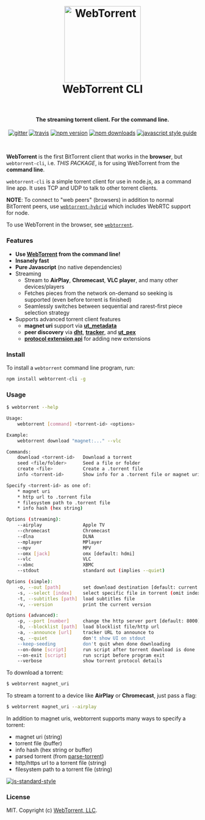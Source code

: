 <h1 align="center">
  <br>
  <a href="https://webtorrent.io"><img src="https://webtorrent.io/img/WebTorrent.png" alt="WebTorrent" width="200"></a>
  <br>
  WebTorrent CLI
  <br>
  <br>
</h1>

<h4 align="center">The streaming torrent client. For the command line.</h4>

<p align="center">
    <a href="https://gitter.im/feross/webtorrent-cli"><img src="https://img.shields.io/badge/gitter-join%20chat%20%E2%86%92-brightgreen.svg" alt="gitter"></a>
    <a href="https://travis-ci.org/feross/webtorrent-cli"><img src="https://img.shields.io/travis/feross/webtorrent-cli/master.svg" alt="travis"></a>
    <a href="https://npmjs.com/package/webtorrent-cli"><img src="https://img.shields.io/npm/v/webtorrent-cli.svg" alt="npm version"></a>
    <a href="https://npmjs.org/package/webtorrent-cli"><img src="https://img.shields.io/npm/dm/webtorrent-cli.svg" alt="npm downloads"></a>
    <a href="https://standardjs.com"><img src="https://img.shields.io/badge/code_style-standard-brightgreen.svg" alt="javascript style guide"></a>
</p>
<br>

**WebTorrent** is the first BitTorrent client that works in the **browser**, but `webtorrent-cli`,
i.e. *THIS PACKAGE*, is for using WebTorrent from the **command line**.

`webtorrent-cli` is a simple torrent client for use in node.js, as a command line app. It
uses TCP and UDP to talk to other torrent clients.

**NOTE**: To connect to "web peers" (browsers) in addition to normal BitTorrent peers, use
[`webtorrent-hybrid`](https://github.com/feross/webtorrent-hybrid) which includes WebRTC
support for node.

To use WebTorrent in the browser, see [`webtorrent`](https://github.com/feross/webtorrent).

### Features

- **Use [WebTorrent](https://webtorrent.io) from the command line!**
- **Insanely fast**
- **Pure Javascript** (no native dependencies)
- Streaming
  - Stream to **AirPlay**, **Chromecast**, **VLC player**, and many other devices/players
  - Fetches pieces from the network on-demand so seeking is supported (even before torrent is finished)
  - Seamlessly switches between sequential and rarest-first piece selection strategy
- Supports advanced torrent client features
  - **magnet uri** support via **[ut_metadata](https://github.com/feross/ut_metadata)**
  - **peer discovery** via **[dht](https://github.com/feross/bittorrent-dht)**,
    **[tracker](https://github.com/feross/bittorrent-tracker)**, and
    **[ut_pex](https://github.com/fisch0920/ut_pex)**
  - **[protocol extension api](https://github.com/feross/bittorrent-protocol#extension-api)**
    for adding new extensions

### Install

To install a `webtorrent` command line program, run:

```bash
npm install webtorrent-cli -g
```

### Usage

```bash
$ webtorrent --help

Usage:
    webtorrent [command] <torrent-id> <options>

Example:
    webtorrent download "magnet:..." --vlc

Commands:
    download <torrent-id>   Download a torrent
    seed <file/folder>      Seed a file or folder
    create <file>           Create a .torrent file
    info <torrent-id>       Show info for a .torrent file or magnet uri

Specify <torrent-id> as one of:
    * magnet uri
    * http url to .torrent file
    * filesystem path to .torrent file
    * info hash (hex string)

Options (streaming):
    --airplay               Apple TV
    --chromecast            Chromecast
    --dlna                  DLNA
    --mplayer               MPlayer
    --mpv                   MPV
    --omx [jack]            omx [default: hdmi]
    --vlc                   VLC
    --xbmc                  XBMC
    --stdout                standard out (implies --quiet)

Options (simple):
    -o, --out [path]        set download destination [default: current directory]
    -s, --select [index]    select specific file in torrent (omit index for file list)
    -t, --subtitles [path]  load subtitles file
    -v, --version           print the current version

Options (advanced):
    -p, --port [number]     change the http server port [default: 8000]
    -b, --blocklist [path]  load blocklist file/http url
    -a, --announce [url]    tracker URL to announce to
    -q, --quiet             don't show UI on stdout
    --keep-seeding          don't quit when done downloading
    --on-done [script]      run script after torrent download is done
    --on-exit [script]      run script before program exit
    --verbose               show torrent protocol details
```

To download a torrent:

```bash
$ webtorrent magnet_uri
```

To stream a torrent to a device like **AirPlay** or **Chromecast**, just pass a flag:

```bash
$ webtorrent magnet_uri --airplay
```

In addition to magnet uris, webtorrent supports many ways to specify a torrent:

- magnet uri (string)
- torrent file (buffer)
- info hash (hex string or buffer)
- parsed torrent (from [parse-torrent](https://github.com/feross/parse-torrent))
- http/https url to a torrent file (string)
- filesystem path to a torrent file (string)

[![js-standard-style](https://cdn.rawgit.com/feross/standard/master/badge.svg)](http://standardjs.com)

### License

MIT. Copyright (c) [WebTorrent, LLC](https://webtorrent.io).

